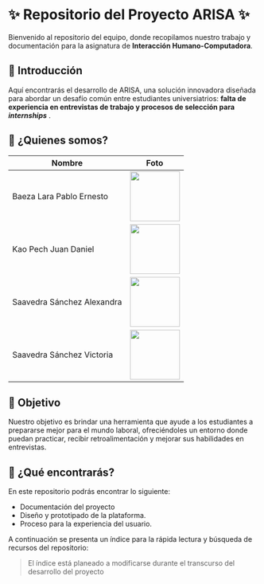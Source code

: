 # ✨ Repositorio del Proyecto ARIS<T>A ✨

Bienvenido al repositorio del equipo, donde recopilamos nuestro trabajo y documentación para la asignatura de **Interacción Humano-Computadora**.

## 📌 Introducción

Aquí encontrarás el desarrollo de ARIS<T>A, una solución innovadora diseñada para abordar un desafío común entre estudiantes universiatrios: **falta de experiencia en entrevistas de trabajo y procesos de selección para *internships*** .

## 📌 ¿Quienes somos?

| Nombre | Foto |
| ------ | ---- |
| Baeza Lara Pablo Ernesto | <img src="https://github.com/user-attachments/assets/b5039829-3781-4169-a104-81397c5fb8ca" width="100"> |
| Kao Pech Juan Daniel | <img src="https://github.com/user-attachments/assets/46da0d30-355a-4cd8-9c15-6ff3fddc81c5" width="100"> |
| Saavedra Sánchez Alexandra | <img src="https://github.com/user-attachments/assets/86fb555f-8e17-41f8-9b43-d43ea5bed0b2" width="100"> |
| Saavedra Sánchez Victoria | <img src="https://github.com/user-attachments/assets/75bc09a8-a469-44e3-8e44-8872c6087628" width="100"> |


## 📌 Objetivo

Nuestro objetivo es brindar una herramienta que ayude a los estudiantes a prepararse mejor para el mundo laboral, ofreciéndoles un entorno donde puedan practicar, recibir retroalimentación y mejorar sus habilidades en entrevistas.

## 📌 ¿Qué encontrarás?
En este repositorio podrás encontrar lo siguiente:

* Documentación del proyecto
* Diseño y prototipado de la plataforma.
* Proceso para la experiencia del usuario.

A continuación se presenta un índice para la rápida lectura y búsqueda de recursos del repositorio:

> El índice está planeado a modificarse durante el transcurso del desarrollo del proyecto